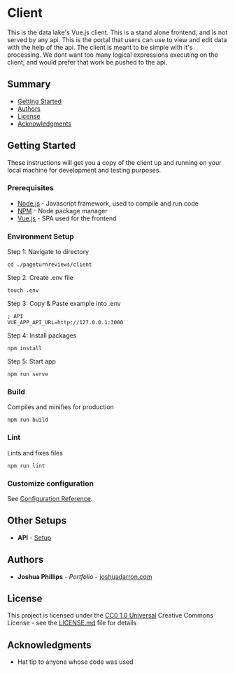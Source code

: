 # Client

This is the data lake's Vue.js client. This is a stand alone frontend, and is not served by any api. This is the portal that
users can use to view and edit data with the help of the api. The client is meant to be simple with it's processing. We dont want too many logical expressions executing on the client, and would prefer that work be pushed to the api.

## Summary

  - [Getting Started](#getting-started)
  - [Authors](#authors)
  - [License](#license)
  - [Acknowledgments](#acknowledgments)
  
## Getting Started

These instructions will get you a copy of the client up and running on
your local machine for development and testing purposes.

### Prerequisites

  - [Node.js](https://nodejs.org/en/download/) - Javascript framework, used to compile and run code
  - [NPM](https://docs.npmjs.com/downloading-and-installing-node-js-and-npm) - Node package manager
  - [Vue.js](https://cli.vuejs.org/guide/installation.html) - SPA used for the frontend

### Environment Setup

Step 1: Navigate to directory

    cd ./pageturnreviews/client

Step 2: Create .env file

    touch .env

Step 3: Copy & Paste example into .env

    ; API
    VUE_APP_API_URL=http://127.0.0.1:3000

Step 4: Install packages

    npm install

Step 5: Start app

    npm run serve

### Build

Compiles and minifies for production

    npm run build

### Lint

Lints and fixes files

    npm run lint

### Customize configuration

See [Configuration Reference](https://cli.vuejs.org/config/).

## Other Setups

  - **API** - [Setup](../api)

## Authors

  - **Joshua Phillips** - *Portfolio* -
    [joshuadarron.com](https://joshuadarron.com/)

## License

This project is licensed under the [CC0 1.0 Universal](../../LICENSE.md)
Creative Commons License - see the [LICENSE.md](../../LICENSE.md) file for
details

## Acknowledgments

  - Hat tip to anyone whose code was used
